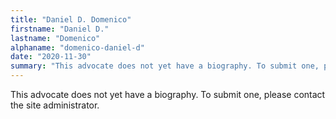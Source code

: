 ```yaml
---
title: "Daniel D. Domenico"
firstname: "Daniel D."
lastname: "Domenico"
alphaname: "domenico-daniel-d"
date: "2020-11-30"
summary: "This advocate does not yet have a biography. To submit one, please contact the site administrator."
---
```

This advocate does not yet have a biography. To submit one, please contact the site administrator.

